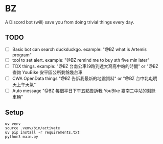 # BZ
A Discord bot (will) save you from doing trivial things every day.
## TODO
- [ ] Basic bot can search duckduckgo. example: "@BZ what is Artemis program"
- [ ] tool to set alert. example: "@BZ remind me to buy sth five min later"
- [ ] TDX things. example: "@BZ 台南公車19路到達大灣高中站的時間" or "@BZ 查詢  YouBike 安平區公所剩餘幾台車
- [ ] CWA OpenData things "@BZ 告訴我最新的地震資料" or "@BZ 台中北屯明天上午天氣"
- [ ] Auto message "@BZ 每個平日下午五點告訴我 YouBike 臺南二中站的剩餘車輛"
## Setup
```
uv venv
source .venv/bin/activate
uv pip install -r requirements.txt
python3 main.py
```